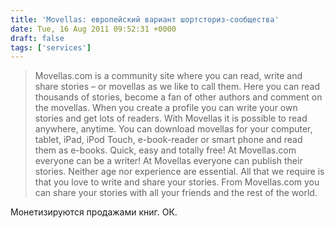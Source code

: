 ```yaml
---
title: 'Movellas: европейский вариант шортсториз-сообщества'
date: Tue, 16 Aug 2011 09:52:31 +0000
draft: false
tags: ['services']
---
```


> Movellas.com is a community site where you can read, write and share stories – or movellas as we like to call them. Here you can read thousands of stories, become a fan of other authors and comment on the movellas. When you create a profile you can write your own stories and get lots of readers. With Movellas it is possible to read anywhere, anytime. You can download movellas for your computer, tablet, iPad, iPod Touch, e-book-reader or smart phone and read them as e-books. Quick, easy and totally free! At Movellas.com everyone can be a writer! At Movellas everyone can publish their stories. Neither age nor experience are essential. All that we require is that you love to write and share your stories. From Movellas.com you can share your stories with all your friends and the rest of the world.

Монетизируются продажами книг. ОК.